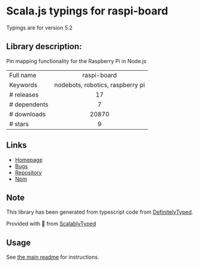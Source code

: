 
# Scala.js typings for raspi-board

Typings are for version 5.2

## Library description:
Pin mapping functionality for the Raspberry Pi in Node.js

|                    |                 |
| ------------------ | :-------------: |
| Full name          | raspi-board |
| Keywords           | nodebots, robotics, raspberry pi |
| # releases         | 17 |
| # dependents       | 7 |
| # downloads        | 20870 |
| # stars            | 9 |

## Links
- [Homepage](https://github.com/nebrius/raspi-board)
- [Bugs](https://github.com/nebrius/raspi-board/issues)
- [Repository](https://github.com/nebrius/raspi-board)
- [Npm](https://www.npmjs.com/package/raspi-board)
    


## Note
This library has been generated from typescript code from [DefinitelyTyped](https://definitelytyped.org).

Provided with :purple_heart: from [ScalablyTyped](https://github.com/oyvindberg/ScalablyTyped)

## Usage
See [the main readme](../../readme.md) for instructions.


